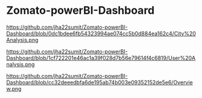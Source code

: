 # Zomato-powerBI-Dashboard

https://github.com/jha22sumit/Zomato-powerBI-Dashboard/blob/0dc1bdee6fb54323994ae074cc5b0d884ea162c4/City%20Analysis.png

https://github.com/jha22sumit/Zomato-powerBI-Dashboard/blob/1cf722201e46ac1a39f028d7b56e79614f4c6819/User%20Analysis.png

https://github.com/jha22sumit/Zomato-powerBI-Dashboard/blob/cc32deeedbfa6de195ab74b003e09352152de5e6/Overview.png
